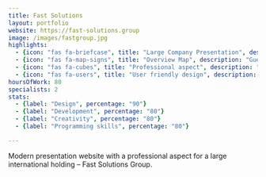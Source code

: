 ```yaml
---
title: Fast Solutions
layout: portfolio
website: https://fast-solutions.group
image: /images/fastgroup.jpg
highlights: 
  - {icon: "fas fa-briefcase", title: "Large Company Presentation", description: "Presenting all the company’s activity under a clean interface, Fast-Solutions website serves multiple purposes."}
  - {icon: "fas fa-map-signs", title: "Overview Map", description: "Guests can access an overview of Fast-Solutions and it’s companies on a SVG map."}
  - {icon: "fas fa-cubes", title: "Professional aspect", description: "Under a clean interface, this website is specifically designed for business visitors."}
  - {icon: "fas fa-users", title: "User friendly design", description: "User friendly design and correctly structuring the information were key aspects in developing this presentation website."}
hoursOfWork: 80
specialists: 2
stats:
  - {label: "Design", percentage: "90"}
  - {label: "Development", percentage: "80"}
  - {label: "Creativity", percentage: "80"}
  - {label: "Programming skills", percentage: "80"}

---
```


Modern presentation website with a professional aspect for a large international holding – Fast Solutions Group.

